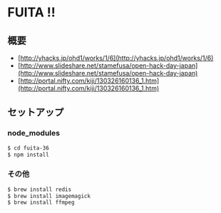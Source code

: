 # FUITA !!

## 概要
* [http://yhacks.jp/ohd1/works/1/6](http://yhacks.jp/ohd1/works/1/6)
* [http://www.slideshare.net/stamefusa/open-hack-day-japan](http://www.slideshare.net/stamefusa/open-hack-day-japan)
* [http://portal.nifty.com/kiji/130326160136_1.htm](http://portal.nifty.com/kiji/130326160136_1.htm)

## セットアップ
### node_modules
```bash
$ cd fuita-36
$ npm install
```
### その他
```bash
$ brew install redis
$ brew install imagemagick 
$ brew install ffmpeg
```
